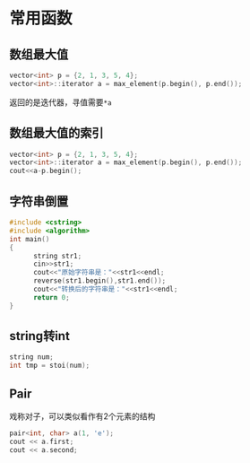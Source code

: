 # 常用函数

## 数组最大值
```c++
vector<int> p = {2, 1, 3, 5, 4};
vector<int>::iterator a = max_element(p.begin(), p.end());
```
返回的是迭代器，寻值需要`*a`

## 数组最大值的索引
```c++
vector<int> p = {2, 1, 3, 5, 4};
vector<int>::iterator a = max_element(p.begin(), p.end());
cout<<a-p.begin();
```

## 字符串倒置

```c++
#include <cstring>
#include <algorithm>
int main()
{
      string str1;
      cin>>str1;
      cout<<"原始字符串是："<<str1<<endl;
      reverse(str1.begin(),str1.end());
      cout<<"转换后的字符串是："<<str1<<endl;
      return 0;
}
```

## string转int

```c++
string num;
int tmp = stoi(num);
```

## Pair

戏称对子，可以类似看作有2个元素的结构

```c++
pair<int, char> a(1, 'e');
cout << a.first;
cout << a.second;
```

